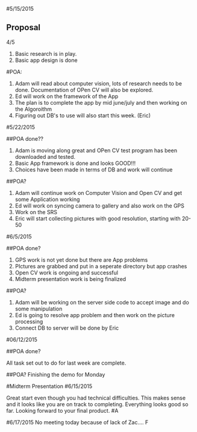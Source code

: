 #5/15/2015

## Proposal

4/5
1. Basic research is in play.
2. Basic app design is done

#POA:

1. Adam will read about computer vision, lots of research needs to be done. Documentation of OPen CV will also be explored.
2. Ed will work on the framework of the App
3. The plan is to complete the app by mid june/july and then working on the Algoroithm
4. Figuring out DB's to use will also start this week. (Eric)

#5/22/2015

##POA done??

1. Adam is moving along great and OPen CV test program has been downloaded and tested.
2. Basic App framework is done and looks GOOD!!!
3. Choices have been made in terms of DB and work will continue

##POA?

1. Adam will continue work on Computer Vision and Open CV and get some Application working
2. Ed will work on syncing camera to gallery and also work on the GPS
3. Work on the SRS
4. Eric will start collecting pictures with good resolution, starting with 20-50

#6/5/2015

##POA done?
1. GPS work is not yet done but there are App problems
2. PIctures are grabbed and put in a seperate directory but app crashes
3. Open CV work is ongoing and successful
4. Midterm presentation work is being finalized

##POA?
1. Adam will be working on the server side code to accept image and do some manipulation
2. Ed is going to resolve app problem and then work on the picture processing
3. Connect DB to server will be done by Eric

#06/12/2015

##POA done?

All task set out to do for last week are complete.

##POA?
Finishing the demo for Monday

#Midterm Presentation
#6/15/2015

Great start even though you had technical difficulties.
This makes sense and it looks like you are on track to completing.
Everything looks good so far.
Looking forward to your final product.
#A

#6/17/2015
No meeting today because of lack of Zac.... F

